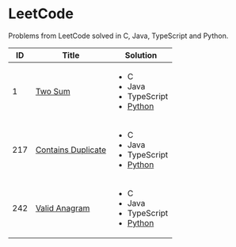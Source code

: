 # LeetCode

Problems from LeetCode solved in C, Java, TypeScript and Python.  


ID | Title | Solution 
---|-------|---------
1|[Two Sum](https://leetcode.com/problems/two-sum)|<ul> <li>C</li> <li>Java</li> <li>TypeScript</li> <li>[Python](https://github.com/MarioZurera/LeetCode/blob/main/0001/Python/Two-Sum.py)</li> </ul>
217|[Contains Duplicate](https://leetcode.com/problems/contains-duplicate)|<ul> <li>C</li> <li>Java</li> <li>TypeScript</li> <li>[Python](https://github.com/MarioZurera/LeetCode/blob/main/0217/Python/Contains-Duplicate.py)</li> </ul>
242|[Valid Anagram](https://leetcode.com/problems/valid-anagram)|<ul> <li>C</li> <li>Java</li> <li>TypeScript</li> <li>[Python](https://github.com/MarioZurera/LeetCode/blob/main/0242/Python/Valid-Anagram.py)</li> </ul>
